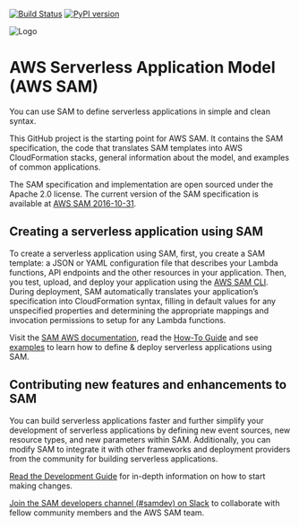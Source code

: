 [![Build Status](https://travis-ci.org/awslabs/serverless-application-model.svg?branch=develop)](https://travis-ci.org/awslabs/serverless-application-model)
[![PyPI version](https://badge.fury.io/py/aws-sam-translator.svg)](https://badge.fury.io/py/aws-sam-translator)

![Logo](aws_sam_introduction.png)

# AWS Serverless Application Model (AWS SAM)
You can use SAM to define serverless applications in simple and clean syntax.

This GitHub project is the starting point for AWS SAM. It contains the SAM specification, the code that translates SAM templates into AWS CloudFormation stacks, general information about the model, and examples of common applications.

The SAM specification and implementation are open sourced under the Apache 2.0 license. The current version of the SAM specification is available at [AWS SAM 2016-10-31](versions/2016-10-31.md).


## Creating a serverless application using SAM
To create a serverless application using SAM, first, you create a SAM template: a JSON or YAML configuration file that describes your Lambda functions, API endpoints and the other resources in your application. Then, you test, upload, and deploy your application using the [AWS SAM CLI](https://github.com/awslabs/aws-sam-cli). During deployment, SAM automatically translates your application’s specification into CloudFormation syntax, filling in default values for any unspecified properties and determining the appropriate mappings and invocation permissions to setup for any Lambda functions.

Visit the [SAM AWS documentation](https://docs.aws.amazon.com/serverless-application-model/latest/developerguide/what-is-sam.html), read the [How-To Guide](HOWTO.md) and see [examples](examples/) to learn how to define & deploy serverless applications using SAM.


## Contributing new features and enhancements to SAM
You can build serverless applications faster and further simplify your development of serverless applications by defining new event sources, new resource types, and new parameters within SAM. Additionally, you can modify SAM to integrate it with other frameworks and deployment providers from the community for building serverless applications.

[Read the Development Guide](DEVELOPMENT_GUIDE.rst) for in-depth information on how to start making changes.

[Join the SAM developers channel (#samdev) on Slack](https://awssamopensource.splashthat.com/) to collaborate with fellow community members and the AWS SAM team.
